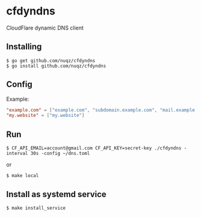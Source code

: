 # cfdyndns

CloudFlare dynamic DNS client

## Installing

```
$ go get github.com/nuqz/cfdyndns
$ go install github.com/nuqz/cfdyndns
```

## Config

Example:

```toml
"example.com" = ["example.com", "subdomain.example.com", "mail.example.com"]
"my.website" = ["my.website"]
```

## Run

```
$ CF_API_EMAIL=account@gmail.com CF_API_KEY=secret-key ./cfdyndns -interval 30s -config ~/dns.toml
```

or

```
$ make local
```

## Install as systemd service

```
$ make install_service
```

